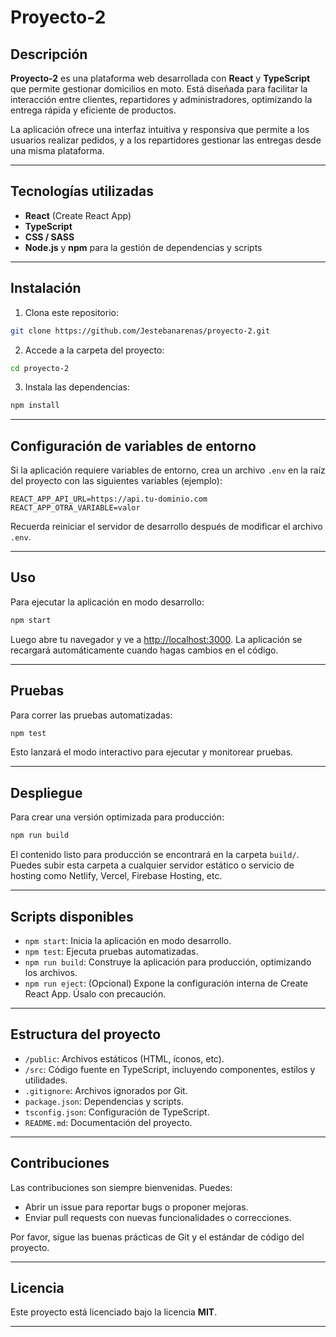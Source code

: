 # Proyecto-2

## Descripción

**Proyecto-2** es una plataforma web desarrollada con **React** y **TypeScript** que permite gestionar domicilios en moto. Está diseñada para facilitar la interacción entre clientes, repartidores y administradores, optimizando la entrega rápida y eficiente de productos.

La aplicación ofrece una interfaz intuitiva y responsiva que permite a los usuarios realizar pedidos, y a los repartidores gestionar las entregas desde una misma plataforma.

---

## Tecnologías utilizadas

- **React** (Create React App)
- **TypeScript**
- **CSS / SASS**
- **Node.js** y **npm** para la gestión de dependencias y scripts

---

## Instalación

1. Clona este repositorio:

```bash
git clone https://github.com/Jestebanarenas/proyecto-2.git
```

2. Accede a la carpeta del proyecto:

```bash
cd proyecto-2
```

3. Instala las dependencias:

```bash
npm install
```

---

## Configuración de variables de entorno

Si la aplicación requiere variables de entorno, crea un archivo `.env` en la raíz del proyecto con las siguientes variables (ejemplo):

```env
REACT_APP_API_URL=https://api.tu-dominio.com
REACT_APP_OTRA_VARIABLE=valor
```

Recuerda reiniciar el servidor de desarrollo después de modificar el archivo `.env`.

---

## Uso

Para ejecutar la aplicación en modo desarrollo:

```bash
npm start
```

Luego abre tu navegador y ve a [http://localhost:3000](http://localhost:3000). La aplicación se recargará automáticamente cuando hagas cambios en el código.

---

## Pruebas

Para correr las pruebas automatizadas:

```bash
npm test
```

Esto lanzará el modo interactivo para ejecutar y monitorear pruebas.

---

## Despliegue

Para crear una versión optimizada para producción:

```bash
npm run build
```

El contenido listo para producción se encontrará en la carpeta `build/`. Puedes subir esta carpeta a cualquier servidor estático o servicio de hosting como Netlify, Vercel, Firebase Hosting, etc.

---

## Scripts disponibles

- `npm start`: Inicia la aplicación en modo desarrollo.
- `npm test`: Ejecuta pruebas automatizadas.
- `npm run build`: Construye la aplicación para producción, optimizando los archivos.
- `npm run eject`: (Opcional) Expone la configuración interna de Create React App. Úsalo con precaución.

---

## Estructura del proyecto

- `/public`: Archivos estáticos (HTML, íconos, etc).
- `/src`: Código fuente en TypeScript, incluyendo componentes, estilos y utilidades.
- `.gitignore`: Archivos ignorados por Git.
- `package.json`: Dependencias y scripts.
- `tsconfig.json`: Configuración de TypeScript.
- `README.md`: Documentación del proyecto.

---

## Contribuciones

Las contribuciones son siempre bienvenidas. Puedes:

- Abrir un issue para reportar bugs o proponer mejoras.
- Enviar pull requests con nuevas funcionalidades o correcciones.

Por favor, sigue las buenas prácticas de Git y el estándar de código del proyecto.

---

## Licencia

Este proyecto está licenciado bajo la licencia **MIT**.

---
